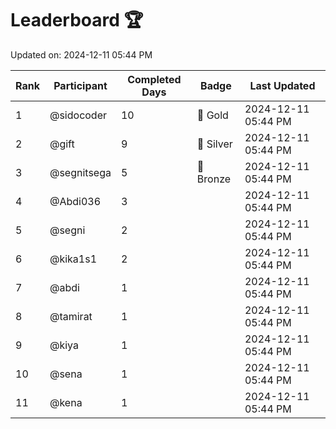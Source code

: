 # Leaderboard 🏆

Updated on: 2024-12-11 05:44 PM

| Rank | Participant       | Completed Days | Badge      | Last Updated         |
|------|-------------------|----------------|------------|----------------------|
| 1    | @sidocoder        | 10             | 🏅 Gold     | 2024-12-11 05:44 PM |
| 2    | @gift             | 9              | 🥈 Silver   | 2024-12-11 05:44 PM |
| 3    | @segnitsega       | 5              | 🥉 Bronze   | 2024-12-11 05:44 PM |
| 4    | @Abdi036          | 3              |            | 2024-12-11 05:44 PM |
| 5    | @segni            | 2              |            | 2024-12-11 05:44 PM |
| 6    | @kika1s1          | 2              |            | 2024-12-11 05:44 PM |
| 7    | @abdi             | 1              |            | 2024-12-11 05:44 PM |
| 8    | @tamirat          | 1              |            | 2024-12-11 05:44 PM |
| 9    | @kiya             | 1              |            | 2024-12-11 05:44 PM |
| 10   | @sena             | 1              |            | 2024-12-11 05:44 PM |
| 11   | @kena             | 1              |            | 2024-12-11 05:44 PM |
